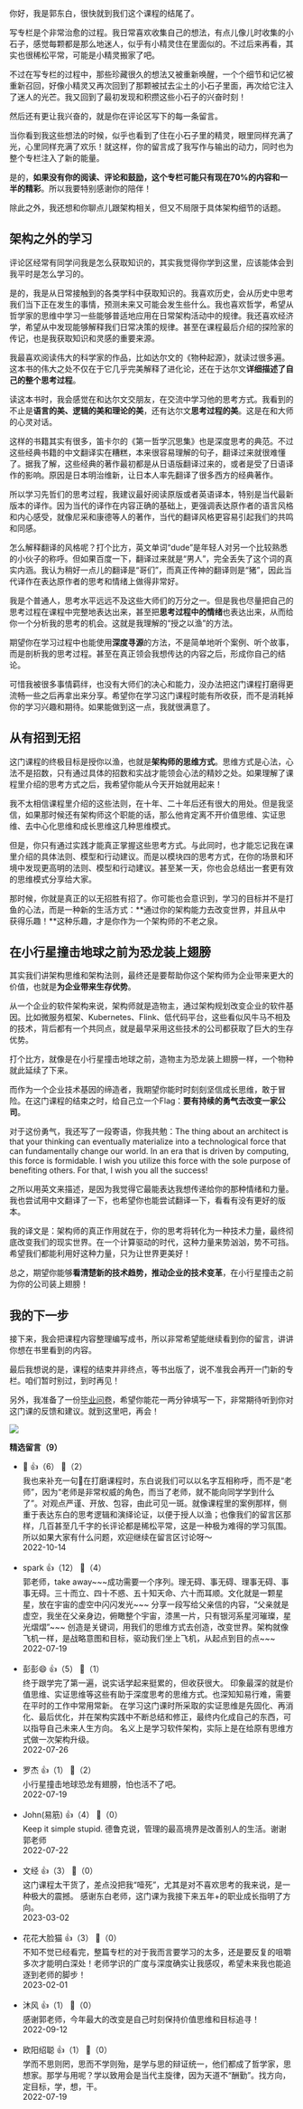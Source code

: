你好，我是郭东白，很快就到我们这个课程的结尾了。

写专栏是个非常治愈的过程。我日常喜欢收集自己的想法，有点儿像儿时收集的小石子，感觉每颗都是那么地迷人，似乎有小精灵住在里面似的。不过后来再看，其实也很稀松平常，可能是小精灵搬家了吧。

不过在写专栏的过程中，那些珍藏很久的想法又被重新唤醒，一个个细节和记忆被重新召回，好像小精灵又再次回到了那颗被拭去尘土的小石子里面，再次给它注入了迷人的光芒。我又回到了最初发现和积攒这些小石子的兴奋时刻！

然后还有更让我兴奋的，就是你在评论区写下的每一条留言。

当你看到我这些想法的时候，似乎也看到了住在小石子里的精灵，眼里同样充满了光，心里同样充满了欢乐！就这样，你的留言成了我写作与输出的动力，同时也为整个专栏注入了新的能量。

是的，**如果没有你的阅读、评论和鼓励，这个专栏可能只有现在70%的内容和一半的精彩**。所以我要特别感谢你的陪伴！

除此之外，我还想和你聊点儿跟架构相关，但又不局限于具体架构细节的话题。

## 架构之外的学习

评论区经常有同学问我是怎么获取知识的，其实我觉得你学到这里，应该能体会到我平时是怎么学习的。

是的，我是从日常接触到的各类学科中获取知识的。我喜欢历史，会从历史中思考我们当下正在发生的事情，预测未来又可能会发生些什么。我也喜欢哲学，希望从哲学家的思维中学习一些能够普适地应用在日常架构活动中的规律。我还喜欢经济学，希望从中发现能够解释我们日常决策的规律。甚至在课程最后介绍的探险家的传记，也是我获取知识和灵感的重要来源。

我最喜欢阅读伟大的科学家的作品，比如达尔文的《物种起源》，就读过很多遍。这本书的伟大之处不仅在于它几乎完美解释了进化论，还在于达尔文**详细描述了自己的整个思考过程**。

读这本书时，我会感觉在和达尔文交朋友，在交流中学习他的思考方式。我看到的不止是**语言的美、逻辑的美和理论的美**，还有达尔文**思考过程的美**。这是在和大师的心灵对话。

这样的书籍其实有很多，笛卡尔的《第一哲学沉思集》也是深度思考的典范。不过这些经典书籍的中文翻译实在糟糕，本来很容易理解的句子，翻译过来就很难懂了。据我了解，这些经典的著作最初都是从日语版翻译过来的，或者是受了日语译作的影响。原因是日本明治维新，让日本人率先翻译了很多西方的经典著作。

所以学习先哲们的思考过程，我建议最好阅读原版或者英语译本，特别是当代最新版本的译作。因为当代的译作在内容正确的基础上，更强调表达原作者的语言风格和内心感受，就像尼采和康德等人的著作，当代的翻译风格更容易引起我们的共鸣和同感。

怎么解释翻译的风格呢？打个比方，英文单词“dude”是年轻人对另一个比较熟悉的小伙子的称呼。但如果百度一下，翻译过来就是“男人”，完全丢失了这个词的真实内涵。我认为稍好一点儿的翻译是“哥们”，而真正传神的翻译则是“猪”，因此当代译作在表达原作者的思考和情绪上做得非常好。

我是个普通人，思考水平远远不及这些大师们的万分之一。但是我也尽量把自己的思考过程在课程中完整地表达出来，甚至把**思考过程中的情绪**也表达出来，从而给你一个分析我的思考的机会。这就是我理解的“授之以渔”的方法。

期望你在学习过程中也能使用**深度寻源**的方法，不是简单地听个案例、听个故事，而是剖析我的思考过程。甚至在真正领会我想传达的内容之后，形成你自己的结论。

可惜我被很多事情羁绊，也没有大师们的决心和能力，没办法把这门课程打磨得更流畅一些之后再拿出来分享。希望你在学习这门课程时能有所收获，而不是消耗掉你的学习兴趣和期待。如果能做到这一点，我就很满意了。

## 从有招到无招

这门课程的终极目标是授你以渔，也就是**架构师的思维方式**。思维方式是心法，心法不是招数，只有通过具体的招数和实战才能领会心法的精妙之处。如果理解了课程里介绍的思考方式之后，我希望你能从今天开始就用起来！

我不太相信课程里介绍的这些法则，在十年、二十年后还有很大的用处。但是我坚信，如果那时候还有架构师这个职能的话，那么他肯定离不开价值思维、实证思维、去中心化思维和成长思维这几种思维模式。

但是，你只有通过实践才能真正掌握这些思考方式。与此同时，也才能忘记我在课里介绍的具体法则、模型和行动建议。而是以模块四的思考方式，在你的场景和环境中发现更高明的法则、模型和行动建议。甚至某一天，你也会总结出一套更有效的思维模式分享给大家。

那时候，你就是真正的以无招胜有招了。你可能也会意识到，学习的目标并不是打鱼的心法，而是一种新的生活方式：**通过你的架构能力去改变世界，并且从中获得乐趣！**这种乐趣，才是你作为一个架构师的不老之泉。

## 在小行星撞击地球之前为恐龙装上翅膀

其实我们讲架构思维和架构法则，最终还是要帮助你这个架构师为企业带来更大的价值，也就是**为企业带来生存优势**。

从一个企业的软件架构来说，架构师就是造物主，通过架构规划改变企业的软件基因。比如微服务框架、Kubernetes、Flink、低代码平台，这些看似风牛马不相及的技术，背后都有一个共同点，就是最早采用这些技术的公司都获取了巨大的生存优势。

打个比方，就像是在小行星撞击地球之前，造物主为恐龙装上翅膀一样，一个物种就此延续了下来。

而作为一个企业技术基因的缔造者，我期望你能时时刻刻坚信成长思维，敢于冒险。在这门课程的结束之时，给自己立一个Flag：**要有持续的勇气去改变一家公司**。

对于这份勇气，我还写了一段寄语，你我共勉：The thing about an architect is that your thinking can eventually materialize into a technological force that can fundamentally change our world. In an era that is driven by computing, this force is formidable. I wish you utilize this force with the sole purpose of benefiting others. For that, I wish you all the success!

之所以用英文来描述，是因为我觉得它最能表达我想传递给你的那种情绪和力量。我也尝试用中文翻译了一下，也希望你也能尝试翻译一下，看看有没有更好的版本。

我的译文是：架构师的真正作用就在于，你的思考将转化为一种技术力量，最终彻底改变我们的现实世界。在一个计算驱动的时代，这种力量来势汹汹，势不可挡。希望我们都能利用好这种力量，只为让世界更美好！

总之，期望你能够**看清楚新的技术趋势，推动企业的技术变革**，在小行星撞击之前为你的公司装上翅膀！

## 我的下一步

接下来，我会把课程内容整理编写成书，所以非常希望能继续看到你的留言，讲讲你想在书里看到的内容。

最后我想说的是，课程的结束并非终点，等书出版了，说不准我会再开一门新的专栏。咱们暂时别过，到时再见！

另外，我准备了一份[毕业问卷](https://jinshuju.net/f/R5BQbC)，希望你能花一两分钟填写一下，非常期待听到你对这门课的反馈和建议。就到这里吧，再会！

[![](https://static001.geekbang.org/resource/image/11/fb/11e6298041d5cf267872763921940dfb.jpg?wh=1142x801)](https://jinshuju.net/f/R5BQbC)
<div><strong>精选留言（9）</strong></div><ul>
<li><span>🐑</span> 👍（6） 💬（2）<div>我也来补充一句🙋在打磨课程时，东白说我们可以以名字互相称呼，而不是“老师”，因为“老师是非常权威的角色，而当了老师，就不能向同学学到什么了”。对观点严谨、开放、包容，由此可见一斑。就像课程里的案例那样，侧重于表达东白的思考逻辑和演绎论证，以便于授人以渔；也像我们的留言区那样，几百甚至几千字的长评论都是稀松平常，这是一种极为难得的学习氛围。所以如果大家有什么问题，欢迎继续在留言区讨论呀～</div>2022-10-14</li><br/><li><span>spark</span> 👍（12） 💬（4）<div>郭老师，take away~~~成功需要一个序列。理无碍、事无碍、理事无碍、事事无碍。三十而立、四十不惑、五十知天命、六十而耳顺。文化就是一颗星星，放在宇宙的虚空中闪闪发光~~~
分享一段写给父亲信的内容，“父亲就是虚空，我坐在父亲身边，俯瞰整个宇宙，漆黑一片，只有银河系星河璀璨，星光熠熠”~~~
创造是关键词，用我们的思维方式去创造，改变世界。架构就像飞机一样，是战略意图和目标，驱动我们坐上飞机，从起点到目的点~~~</div>2022-07-19</li><br/><li><span>彭彭😄</span> 👍（5） 💬（1）<div>终于跟学完了第一遍，说实话学起来挺累的，但收获很大。
印象最深的就是价值思维、实证思维等这些有助于深度思考的思维方式。也深知知易行难，需要在平时的工作中常用常新。
在学习这门课时所采取的实证思维是先固化、再消化、最后优化，并在架构实践中不断总结和修正，最终内化成自己的东西，可以指导自己未来人生方向。
名义上是学习软件架构，实际上是在给原有思维方式做一次架构升级。</div>2022-07-26</li><br/><li><span>罗杰</span> 👍（1） 💬（2）<div>小行星撞击地球恐龙有翅膀，怕也活不了吧。</div>2022-07-19</li><br/><li><span>John(易筋)</span> 👍（4） 💬（0）<div>Keep it simple stupid. 德鲁克说，管理的最高境界是改善别人的生活。谢谢郭老师</div>2022-07-22</li><br/><li><span>文经</span> 👍（3） 💬（0）<div>这门课程太干货了，差点没把我“噎死”，尤其是对不喜欢思考的我来说，是一种极大的震撼。
感谢东白老师，这门课为我接下来五年+的职业成长指明了方向。</div>2023-03-02</li><br/><li><span>花花大脸猫</span> 👍（3） 💬（0）<div>不知不觉已经看完，整篇专栏的对于我而言要学习的太多，还是要反复的咀嚼多次才能明白深处！老师学识的广度与深度确实让我感叹，希望未来我也能追逐到老师的脚步！</div>2023-02-01</li><br/><li><span>沐风</span> 👍（1） 💬（0）<div>感谢郭老师，今年最大的改变是自己时刻保持价值思维和目标追寻！</div>2022-09-12</li><br/><li><span>欧阳绍聪</span> 👍（1） 💬（0）<div>学而不思则罔，思而不学则殆，是学与思的辩证统一，他们都成了哲学家，思想家。那学与用呢？学以致用会是当代主旋律，因为天道不“酬勤”。找方向，定目标，学，想，干。</div>2022-07-19</li><br/>
</ul>
